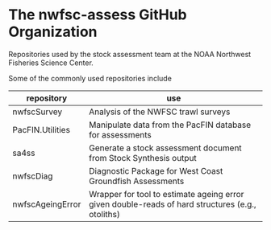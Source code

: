 # The nwfsc-assess GitHub Organization

Repositories used by the stock assessment team at the NOAA Northwest
Fisheries Science Center.

Some of the commonly used repositories include

repository | use
-- | --
nwfscSurvey | Analysis of the NWFSC trawl surveys
PacFIN.Utilities | Manipulate data from the PacFIN database for assessments
sa4ss | Generate a stock assessment document from Stock Synthesis output
nwfscDiag | Diagnostic Package for West Coast Groundfish Assessments
nwfscAgeingError | Wrapper for tool to estimate ageing error given double-reads of hard structures (e.g., otoliths)
